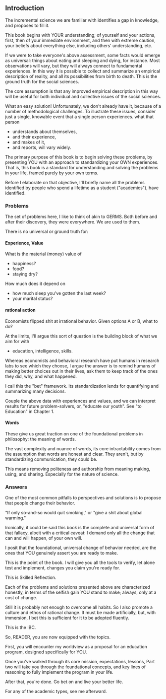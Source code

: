 
## Introduction
The incremental science
we are familiar with
identifies a gap in knowledge, 
and proposes to fill it.

This book 
begins with YOUR understanding;
of yourself and your actions, first,
then of your immediate environment,
and then with extreme caution,
your beliefs about everything else,
including others' understanding, etc.

If we were to take everyone's above assessment,
some facts would emerge as universal:
things about eating and sleeping and dying,
for instance.
Most observations will vary,
but they will always connect to fundamental experiences.
In this way it is possible to collect and summarize
an empirical description of reality,
and all its possibilities from birth to death.
This is the ground truth for the social sciences.

The core assumption is that
any improved empirical description in this way
will be useful for
both individual and collective issues
of the social sciences.

What an easy solution!
Unfortunately,
we don't already have it,
because of a number of methodological challenges.
To illustrate these issues, 
consider just a single, knowable event
that a single person experiences.
what that person
- understands about themselves,
- and their experience,
- and makes of it,
- and reports,
will vary widely.

The primary purpose of this book
is to begin solving these problems,
by presenting YOU
with an approach to standardizing
your OWN experiences.
That is,
this book is a standard
for understanding and solving 
the problems in your life,
framed purely by your own terms.

Before I elaborate on that objective,
I'll briefly name all the problems identified by
people who spend a lifetime
as a student ("academics"),
have identified.

### Problems
The set of problems here,
I like to think of akin to GERMS.
Both before and after their discovery,
they were everywhere.
We are used to them.

There is no universal or ground truth for:  

#### Experience, Value   
What is the material (money) value of
- happiness?
- food?
- staying dry?

How much does it depend on
- how much sleep you've gotten the last week?
- your marital status?

#### rational action  
Economists flipped shit at irrational behavior.
Given options A or B, what to do?

At the limits, I'll argue this sort of question is
the building block of what we aim for with
- education, intelligence, skills.

Whereas economists and behavioral research
have put humans in research labs 
to see which they choose,
I argue the answer is 
to remind humans of making better choices 
out in their lives,
ask them to keep track of the ones they did,
why, and what happened.

I call this the "bet" framework. Its standardization lends for quantifying and summarizing many decisions.

Couple the above data with experiences and values, and we can interpret results for future problem-solvers, or, "educate our youth".
See "to Education" in Chapter 1.

#### Words  
These give us great traction on 
one of the foundational problems in philosophy: 
the meaning of words.

The vast complexity and nuance of words,
its core intractability
comes from the assumption that
words are honest and clear.
They aren't, but by standardizing
communication, they could be.

This means removing politeness and authorship
from meaning making, using, and sharing.
Especially for the nature of science.

### Answers  
One of the most common pitfalls
to perspectives and solutions 
is to propose that
people change their behavior.

"If only so-and-so
would quit smoking,"
or "give a shit about global warming."

Ironically, it could be said
this book is the complete and universal
form of that fallacy,
albeit with a critical caveat:
I demand only all the change
that can and will happen,
of your own will.

I posit that the foundational,
universal change of behavior needed,
are the ones that YOU genuinely
assert you are ready to make.

This is the point of the book.
I will give you all the tools
to verify, let alone test and implement,
changes you claim you're ready for.

This is Skilled Reflection.

Each of the problems and solutions
presented above are
characterized honestly,
in terms of the selfish gain
YOU stand to make;
always, only at
a cost of change.

Still it is probably not enough
to overcome all habits.
So I also promote 
a culture and ethos of rational change.
It must be made artificially,
but, with immersion,
I bet this is sufficient
for it to be adopted fluently.

This is the IBC.

So, READER,
you are now equipped with the topics.

First, you will encounter
my worldview as a proposal
for an education program,
designed specifically for YOU.

Once you've walked through
its core mission, expectations, lessons,
Part two will take you
through the foundational concepts,
and key lines of reasoning
to fully implement the program
in your life.

After that, you're done.
Go bet on and 
live your better life.

For any of the academic types,
see me afterward.

